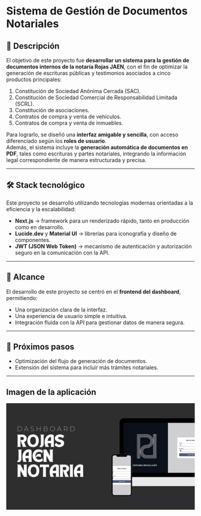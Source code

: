 # Sistema de Gestión de Documentos Notariales

## 📌 Descripción

El objetivo de este proyecto fue **desarrollar un sistema para la gestión de documentos internos de la notaría Rojas JAEN**, con el fin de optimizar la generación de escrituras públicas y testimonios asociados a cinco productos principales:

1. Constitución de Sociedad Anónima Cerrada (SAC).  
2. Constitución de Sociedad Comercial de Responsabilidad Limitada (SCRL).  
3. Constitución de asociaciones.  
4. Contratos de compra y venta de vehículos.  
5. Contratos de compra y venta de inmuebles.  

Para lograrlo, se diseñó una **interfaz amigable y sencilla**, con acceso diferenciado según los **roles de usuario**.  
Además, el sistema incluye la **generación automática de documentos en PDF**, tales como escrituras y partes notariales, integrando la información legal correspondiente de manera estructurada y precisa.

---

## 🛠️ Stack tecnológico

Este proyecto se desarrolló utilizando tecnologías modernas orientadas a la eficiencia y la escalabilidad:  

- **Next.js** → framework para un renderizado rápido, tanto en producción como en desarrollo.  
- **Lucide.dev** y **Material UI** → librerías para iconografía y diseño de componentes.  
- **JWT (JSON Web Token)** → mecanismo de autenticación y autorización seguro en la comunicación con la API.  

---

## 🎯 Alcance

El desarrollo de este proyecto se centró en el **frontend del dashboard**, permitiendo:  
- Una organización clara de la interfaz.  
- Una experiencia de usuario simple e intuitiva.  
- Integración fluida con la API para gestionar datos de manera segura.  

---

## 🚀 Próximos pasos

- Optimización del flujo de generación de documentos.  
- Extensión del sistema para incluir más trámites notariales.  

---

## Imagen de la aplicación

![imagen_mockoup](https://raw.githubusercontent.com/AlvaroCoder/dashboard-notaria-frontend/refs/heads/main/Presentacio%CC%81n%20Proyecto%20Web%20Elegante%20Minimalista%20Beige.png?token=GHSAT0AAAAAAC7LTW6EWTPXBYRBQL7X5DUU2GRQMPA)

